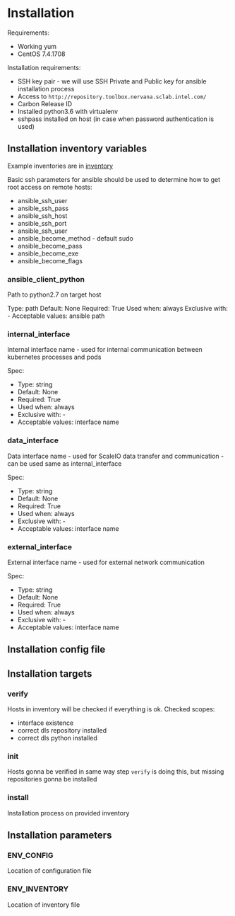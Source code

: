 # Installation

Requirements:
  * Working yum
  * CentOS 7.4.1708

Installation requirements:
  * SSH key pair - we will use SSH Private and Public key for ansible installation process
  * Access to `http://repository.toolbox.nervana.sclab.intel.com/`
  * Carbon Release ID
  * Installed python3.6 with virtualenv
  * sshpass installed on host (in case when password authentication is used)

## Installation inventory variables

Example inventories are in [inventory](inventory/)

Basic ssh parameters for ansible should be used to determine how to get root access on remote hosts:
* ansible_ssh_user
* ansible_ssh_pass
* ansible_ssh_host
* ansible_ssh_port
* ansible_ssh_user
* ansible_become_method - default sudo
* ansible_become_pass
* ansible_become_exe
* ansible_become_flags

### ansible_client_python
Path to python2.7 on target host

Type: path
Default: None
Required: True
Used when: always
Exclusive with: -
Acceptable values: ansible path

### internal_interface
Internal interface name - used for internal communication between kubernetes processes and pods

Spec:
* Type: string
* Default: None
* Required: True
* Used when: always
* Exclusive with: -
* Acceptable values: interface name

### data_interface
Data interface name - used for ScaleIO data transfer and communication - can be used same as internal_interface

Spec:
* Type: string
* Default: None
* Required: True
* Used when: always
* Exclusive with: -
* Acceptable values: interface name

### external_interface
External interface name - used for external network communication

Spec:
* Type: string
* Default: None
* Required: True
* Used when: always
* Exclusive with: -
* Acceptable values: interface name

## Installation config file
<TBD>

## Installation targets

### verify

Hosts in inventory will be checked if everything is ok. Checked scopes:
* interface existence
* correct dls repository installed
* correct dls python installed

### init

Hosts gonna be verified in same way step `verify` is doing this, but missing repositories gonna be installed

### install

Installation process on provided inventory

## Installation parameters

### ENV_CONFIG

Location of configuration file

### ENV_INVENTORY

Location of inventory file
